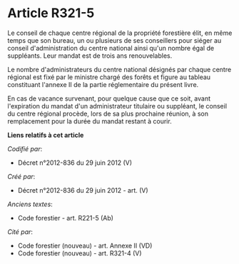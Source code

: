 # Article R321-5

Le conseil de chaque centre régional de la propriété forestière élit, en même temps que son bureau, un ou plusieurs de ses
conseillers pour siéger au conseil d'administration du centre national ainsi qu'un nombre égal de suppléants. Leur mandat est
de trois ans renouvelables.

Le nombre d'administrateurs du centre national désignés par chaque centre régional est fixé par le ministre chargé des forêts
et figure au tableau constituant l'annexe II de la partie réglementaire du présent livre.

En cas de vacance survenant, pour quelque cause que ce soit, avant l'expiration du mandat d'un administrateur titulaire ou
suppléant, le conseil du centre régional procède, lors de sa plus prochaine réunion, à son remplacement pour la durée du
mandat restant à courir.

**Liens relatifs à cet article**

_Codifié par_:

  - Décret n°2012-836 du 29 juin 2012 (V)

_Créé par_:

  - Décret n°2012-836 du 29 juin 2012 - art. (V)

_Anciens textes_:

  - Code forestier - art. R221-5 (Ab)

_Cité par_:

  - Code forestier (nouveau) - art. Annexe II (VD)
  - Code forestier (nouveau) - art. R321-4 (V)
